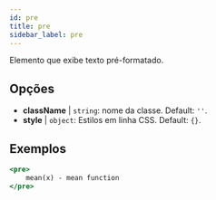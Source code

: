 ```yaml
---
id: pre
title: pre
sidebar_label: pre
---
```


Elemento que exibe texto pré-formatado.

## Opções

* __className__ | `string`: nome da classe. Default: `''`.
* __style__ | `object`: Estilos em linha CSS. Default: `{}`.


## Exemplos

```jsx live
<pre>
    mean(x) - mean function
</pre>
```

